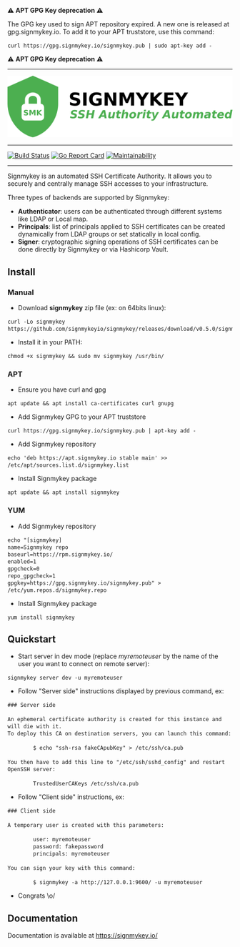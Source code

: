 :warning: **APT GPG Key deprecation** :warning:

The GPG key used to sign APT repository expired. A new one is released at gpg.signmykey.io. To add it to your APT truststore, use this command:
```
curl https://gpg.signmykey.io/signmykey.pub | sudo apt-key add -
```
:warning: **APT GPG Key deprecation** :warning:

----

![Signmykey logo](docs/content/images/logo-full.png)

----

[![Build Status](https://travis-ci.org/signmykeyio/signmykey.svg?branch=master)](https://travis-ci.org/signmykeyio/signmykey) [![Go Report Card](https://goreportcard.com/badge/github.com/signmykeyio/signmykey)](https://goreportcard.com/report/github.com/signmykeyio/signmykey) [![Maintainability](https://api.codeclimate.com/v1/badges/bc6e89d9e4d60b2d688f/maintainability)](https://codeclimate.com/github/signmykeyio/signmykey/maintainability)

----

Signmykey is an automated SSH Certificate Authority. It allows you to securely and centrally manage SSH accesses to your infrastructure.

Three types of backends are supported by Signmykey:

* **Authenticator**: users can be authenticated through different systems like LDAP or Local map.
* **Principals**: list of principals applied to SSH certificates can be created dynamically from LDAP groups or set statically in local config.
* **Signer**: cryptographic signing operations of SSH certificates can be done directly by Signmykey or via Hashicorp Vault.

## Install

### Manual

* Download **signmykey** zip file (ex: on 64bits linux):
```
curl -Lo signmykey https://github.com/signmykeyio/signmykey/releases/download/v0.5.0/signmykey_linux_amd64
```
* Install it in your PATH:
```
chmod +x signmykey && sudo mv signmykey /usr/bin/
```

### APT

* Ensure you have curl and gpg
```
apt update && apt install ca-certificates curl gnupg
```
* Add Signmykey GPG to your APT truststore
```
curl https://gpg.signmykey.io/signmykey.pub | apt-key add -
```
* Add Signmykey repository
```
echo 'deb https://apt.signmykey.io stable main' >> /etc/apt/sources.list.d/signmykey.list
```
* Install Signmykey package
```
apt update && apt install signmykey
```

### YUM

* Add Signmykey repository
```
echo "[signmykey]
name=Signmykey repo
baseurl=https://rpm.signmykey.io/
enabled=1
gpgcheck=0
repo_gpgcheck=1
gpgkey=https://gpg.signmykey.io/signmykey.pub" > /etc/yum.repos.d/signmykey.repo
```
* Install Signmykey package
```
yum install signmykey
```

## Quickstart

* Start server in dev mode (replace *myremoteuser* by the name of the user you want to connect on remote server):
```
signmykey server dev -u myremoteuser
```

* Follow "Server side" instructions displayed by previous command, ex:
```
### Server side                                                                                                                                                                        
                                                                                                                                                                                       
An ephemeral certificate authority is created for this instance and will die with it.                                                                                                  
To deploy this CA on destination servers, you can launch this command:                                                                                                                 
                                                                                                                                                                                       
        $ echo "ssh-rsa fakeCApubKey" > /etc/ssh/ca.pub

You then have to add this line to "/etc/ssh/sshd_config" and restart OpenSSH server:

        TrustedUserCAKeys /etc/ssh/ca.pub
```

* Follow "Client side" instructions, ex:
```
### Client side

A temporary user is created with this parameters:

        user: myremoteuser
        password: fakepassword
        principals: myremoteuser

You can sign your key with this command:

        $ signmykey -a http://127.0.0.1:9600/ -u myremoteuser
```

* Congrats \o/

## Documentation

Documentation is available at https://signmykey.io/

